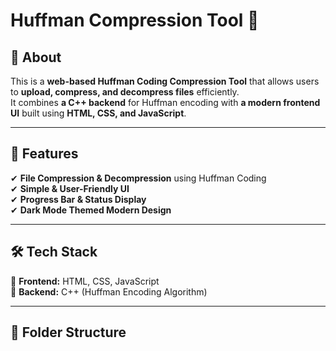 # Huffman Compression Tool 🚀  

## 📜 About  
This is a **web-based Huffman Coding Compression Tool** that allows users to **upload, compress, and decompress files** efficiently.  
It combines **a C++ backend** for Huffman encoding with **a modern frontend UI** built using **HTML, CSS, and JavaScript**.  

---

## 🌟 Features  
✔ **File Compression & Decompression** using Huffman Coding  
✔ **Simple & User-Friendly UI**  
✔ **Progress Bar & Status Display**  
✔ **Dark Mode Themed Modern Design**  

---

## 🛠️ Tech Stack  
🔹 **Frontend:** HTML, CSS, JavaScript  
🔹 **Backend:** C++ (Huffman Encoding Algorithm)  

---

## 📂 Folder Structure  
